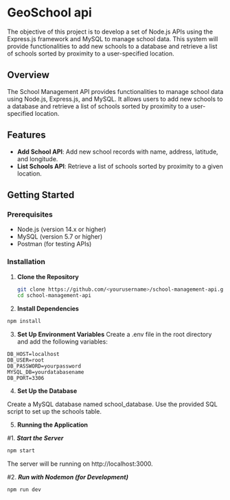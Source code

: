 # GeoSchool api
The objective of this project is to develop a set of Node.js APIs using the Express.js framework and MySQL to manage school data. This system will provide functionalities to add new schools to a database and retrieve a list of schools sorted by proximity to a user-specified location.

## Overview

The School Management API provides functionalities to manage school data using Node.js, Express.js, and MySQL. It allows users to add new schools to a database and retrieve a list of schools sorted by proximity to a user-specified location.

## Features

- **Add School API**: Add new school records with name, address, latitude, and longitude.
- **List Schools API**: Retrieve a list of schools sorted by proximity to a given location.

## Getting Started

### Prerequisites

- Node.js (version 14.x or higher)
- MySQL (version 5.7 or higher)
- Postman (for testing APIs)

### Installation

1. **Clone the Repository**

   ```bash
   git clone https://github.com/<yourusername>/school-management-api.git
   cd school-management-api
   ```
2. **Install Dependencies**

  ```bash
  npm install
  ```
3. **Set Up Environment Variables**
Create a .env file in the root directory and add the following variables:
  ```
  DB_HOST=localhost
  DB_USER=root
  DB_PASSWORD=yourpassword
  MYSQL_DB=yourdatabasename
  DB_PORT=3306
  ```
4. **Set Up the Database**

Create a MySQL database named school_database.
Use the provided SQL script to set up the schools table.

5. **Running the Application** 

  #1. ***Start the Server***
  ```bash
  npm start
  ```
The server will be running on http://localhost:3000.

  #2. ***Run with Nodemon (for Development)***
  ```bash
  npm run dev
  ```
<!--API Endpoints
Add School API
Endpoint: /addSchool

Method: POST

Payload:

json
Copy code
{
  "name": "School Name",
  "address": "School Address",
  "latitude": 12.3456,
  "longitude": 65.4321
}
Response:

201 Created on successful addition.
400 Bad Request for validation errors.
List Schools API
Endpoint: /listSchools

Method: GET

Parameters:

latitude (User’s latitude)
longitude (User’s longitude)
Response:

200 OK with a list of schools sorted by proximity.
400 Bad Request if parameters are missing.
Postman Collection
A Postman collection is available for testing the APIs. Download the Postman collection.

Deployment
The API can be deployed on any suitable hosting service such as Heroku, Vercel, or AWS. Detailed deployment instructions can be found in the DEPLOYMENT.md file.

Contributing
Feel free to submit issues or pull requests. For more information on contributing, please refer to CONTRIBUTING.md.-->
